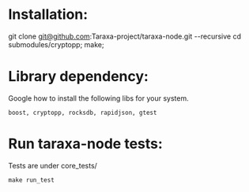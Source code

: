 # Installation:
git clone git@github.com:Taraxa-project/taraxa-node.git --recursive
cd submodules/cryptopp; make;

# Library dependency:
Google how to install the following libs for your system.
```
boost, cryptopp, rocksdb, rapidjson, gtest
```

# Run taraxa-node tests:
Tests are under core_tests/
```
make run_test
```
